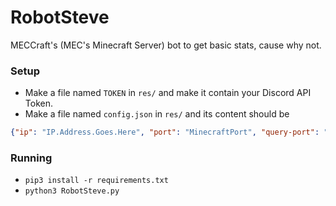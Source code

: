 # RobotSteve
MECCraft's (MEC's Minecraft Server) bot to get basic stats, cause why not.

### Setup
  - Make a file named `TOKEN` in `res/` and make it contain your Discord API Token.
  - Make a file named `config.json` in `res/` and its content should be
  ```json
  {"ip": "IP.Address.Goes.Here", "port": "MinecraftPort", "query-port": "QueryPort"}
  ```
  
### Running
  - `pip3 install -r requirements.txt`
  - `python3 RobotSteve.py`
